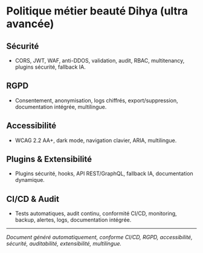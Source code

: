 # Politique métier beauté Dihya (ultra avancée)

## Sécurité
- CORS, JWT, WAF, anti-DDOS, validation, audit, RBAC, multitenancy, plugins sécurité, fallback IA.

## RGPD
- Consentement, anonymisation, logs chiffrés, export/suppression, documentation intégrée, multilingue.

## Accessibilité
- WCAG 2.2 AA+, dark mode, navigation clavier, ARIA, multilingue.

## Plugins & Extensibilité
- Plugins sécurité, hooks, API REST/GraphQL, fallback IA, documentation dynamique.

## CI/CD & Audit
- Tests automatiques, audit continu, conformité CI/CD, monitoring, backup, alertes, logs, documentation intégrée.

---

*Document généré automatiquement, conforme CI/CD, RGPD, accessibilité, sécurité, auditabilité, extensibilité, multilingue.*
